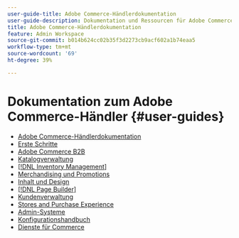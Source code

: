 ```yaml
---
user-guide-title: Adobe Commerce-Händlerdokumentation
user-guide-description: Dokumentation und Ressourcen für Adobe Commerce- und Magento Open Source-Händler, die in der Verwaltung arbeiten.
title: Adobe Commerce-Händlerdokumentation
feature: Admin Workspace
source-git-commit: b014b624cc02b35f3d2273cb9acf602a1b74eaa5
workflow-type: tm+mt
source-wordcount: '69'
ht-degree: 39%

---
```


# Dokumentation zum Adobe Commerce-Händler {#user-guides}

- [Adobe Commerce-Händlerdokumentation](home.md)
- [Erste Schritte](https://experienceleague.adobe.com/docs/commerce-admin/start/guide-overview.html)
- [Adobe Commerce B2B](https://experienceleague.adobe.com/docs/commerce-admin/b2b/guide-overview.html)
- [Katalogverwaltung](https://experienceleague.adobe.com/docs/commerce-admin/catalog/guide-overview.html)
- [[!DNL Inventory Management]](https://experienceleague.adobe.com/docs/commerce-admin/inventory/guide-overview.html)
- [Merchandising und Promotions](https://experienceleague.adobe.com/docs/commerce-admin/marketing/guide-overview.html)
- [Inhalt und Design](https://experienceleague.adobe.com/docs/commerce-admin/content-design/guide-overview.html)
- [[!DNL Page Builder]](https://experienceleague.adobe.com/docs/commerce-admin/page-builder/guide-overview.html)
- [Kundenverwaltung](https://experienceleague.adobe.com/docs/commerce-admin/customers/guide-overview.html)
- [Stores and Purchase Experience](https://experienceleague.adobe.com/docs/commerce-admin/stores-sales/guide-overview.html)
- [Admin-Systeme](https://experienceleague.adobe.com/docs/commerce-admin/systems/guide-overview.html)
- [Konfigurationshandbuch](https://experienceleague.adobe.com/docs/commerce-admin/config/guide-overview.html)
- [Dienste für Commerce](services.md)
